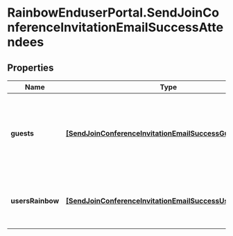 # RainbowEnduserPortal.SendJoinConferenceInvitationEmailSuccessAttendees

## Properties

Name | Type | Description | Notes
------------ | ------------- | ------------- | -------------
**guests** | [**[SendJoinConferenceInvitationEmailSuccessGuests]**](SendJoinConferenceInvitationEmailSuccessGuests.md) | List of emails invited to the conference that don&#39;t match a Rainbow account | 
**usersRainbow** | [**[SendJoinConferenceInvitationEmailSuccessUsersRainbow]**](SendJoinConferenceInvitationEmailSuccessUsersRainbow.md) | List of Rainbow users invited to the conference. | 


